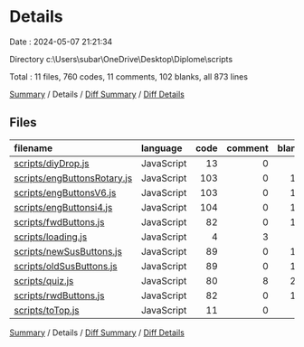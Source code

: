 # Details

Date : 2024-05-07 21:21:34

Directory c:\\Users\\subar\\OneDrive\\Desktop\\Diplome\\scripts

Total : 11 files,  760 codes, 11 comments, 102 blanks, all 873 lines

[Summary](results.md) / Details / [Diff Summary](diff.md) / [Diff Details](diff-details.md)

## Files
| filename | language | code | comment | blank | total |
| :--- | :--- | ---: | ---: | ---: | ---: |
| [scripts/diyDrop.js](/scripts/diyDrop.js) | JavaScript | 13 | 0 | 0 | 13 |
| [scripts/engButtonsRotary.js](/scripts/engButtonsRotary.js) | JavaScript | 103 | 0 | 12 | 115 |
| [scripts/engButtonsV6.js](/scripts/engButtonsV6.js) | JavaScript | 103 | 0 | 12 | 115 |
| [scripts/engButtonsi4.js](/scripts/engButtonsi4.js) | JavaScript | 104 | 0 | 11 | 115 |
| [scripts/fwdButtons.js](/scripts/fwdButtons.js) | JavaScript | 82 | 0 | 12 | 94 |
| [scripts/loading.js](/scripts/loading.js) | JavaScript | 4 | 3 | 0 | 7 |
| [scripts/newSusButtons.js](/scripts/newSusButtons.js) | JavaScript | 89 | 0 | 11 | 100 |
| [scripts/oldSusButtons.js](/scripts/oldSusButtons.js) | JavaScript | 89 | 0 | 11 | 100 |
| [scripts/quiz.js](/scripts/quiz.js) | JavaScript | 80 | 8 | 20 | 108 |
| [scripts/rwdButtons.js](/scripts/rwdButtons.js) | JavaScript | 82 | 0 | 12 | 94 |
| [scripts/toTop.js](/scripts/toTop.js) | JavaScript | 11 | 0 | 1 | 12 |

[Summary](results.md) / Details / [Diff Summary](diff.md) / [Diff Details](diff-details.md)